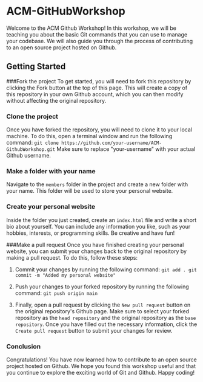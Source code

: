 # ACM-GitHubWorkshop

Welcome to the ACM Github Workshop! In this workshop, we will be teaching you about the basic Git commands that you can use to manage your codebase. We will also guide you through the process of contributing to an open source project hosted on Github.

## Getting Started
###Fork the project
To get started, you will need to fork this repository by clicking the Fork button at the top of this page. This will create a copy of this repository in your own Github account, which you can then modify without affecting the original repository.

### Clone the project
Once you have forked the repository, you will need to clone it to your local machine. To do this, open a terminal window and run the following command:
```git clone https://github.com/your-username/ACM-GithubWorkshop.git```
Make sure to replace "your-username" with your actual Github username.

### Make a folder with your name
Navigate to the `members` folder in the project and create a new folder with your name. This folder will be used to store your personal website.

### Create your personal website
Inside the folder you just created, create an `index.html` file and write a short bio about yourself. You can include any information you like, such as your hobbies, interests, or programming skills. Be creative and have fun!

###Make a pull request
Once you have finished creating your personal website, you can submit your changes back to the original repository by making a pull request. To do this, follow these steps:

1. Commit your changes by running the following command:
`
git add .
git commit -m "Added my personal website"
`

2. Push your changes to your forked repository by running the following command:
`
git push origin main
`

3. Finally, open a pull request by clicking the `New pull request` button on the original repository's Github page. Make sure to select your forked repository as the `head repository` and the original repository as the `base repository`. Once you have filled out the necessary information, click the `Create pull request` button to submit your changes for review.


### Conclusion
Congratulations! You have now learned how to contribute to an open source project hosted on Github. We hope you found this workshop useful and that you continue to explore the exciting world of Git and Github. Happy coding!



